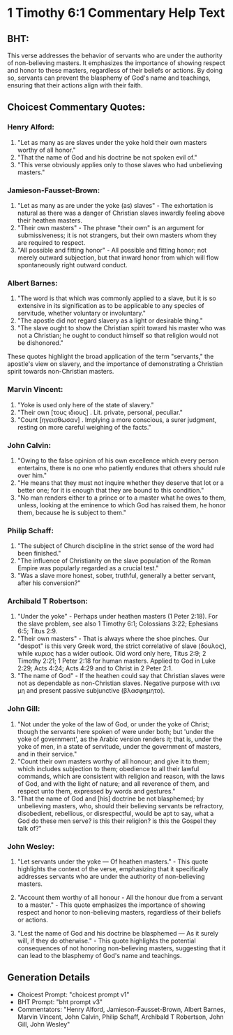 # 1 Timothy 6:1 Commentary Help Text

## BHT:
This verse addresses the behavior of servants who are under the authority of non-believing masters. It emphasizes the importance of showing respect and honor to these masters, regardless of their beliefs or actions. By doing so, servants can prevent the blasphemy of God's name and teachings, ensuring that their actions align with their faith.

## Choicest Commentary Quotes:
### Henry Alford:
1. "Let as many as are slaves under the yoke hold their own masters worthy of all honor." 
2. "That the name of God and his doctrine be not spoken evil of."
3. "This verse obviously applies only to those slaves who had unbelieving masters."

### Jamieson-Fausset-Brown:
1. "Let as many as are under the yoke (as) slaves" - The exhortation is natural as there was a danger of Christian slaves inwardly feeling above their heathen masters.
2. "Their own masters" - The phrase "their own" is an argument for submissiveness; it is not strangers, but their own masters whom they are required to respect.
3. "All possible and fitting honor" - All possible and fitting honor; not merely outward subjection, but that inward honor from which will flow spontaneously right outward conduct.

### Albert Barnes:
1. "The word is that which was commonly applied to a slave, but it is so extensive in its signification as to be applicable to any species of servitude, whether voluntary or involuntary."
2. "The apostle did not regard slavery as a light or desirable thing."
3. "The slave ought to show the Christian spirit toward his master who was not a Christian; he ought to conduct himself so that religion would not be dishonored."

These quotes highlight the broad application of the term "servants," the apostle's view on slavery, and the importance of demonstrating a Christian spirit towards non-Christian masters.

### Marvin Vincent:
1. "Yoke is used only here of the state of slavery."
2. "Their own [τους ιδιους] . Lit. private, personal, peculiar."
3. "Count [ηγεισθωσαν] . Implying a more conscious, a surer judgment, resting on more careful weighing of the facts."

### John Calvin:
1. "Owing to the false opinion of his own excellence which every person entertains, there is no one who patiently endures that others should rule over him." 
2. "He means that they must not inquire whether they deserve that lot or a better one; for it is enough that they are bound to this condition."
3. "No man renders either to a prince or to a master what he owes to them, unless, looking at the eminence to which God has raised them, he honor them, because he is subject to them."

### Philip Schaff:
1. "The subject of Church discipline in the strict sense of the word had been finished."
2. "The influence of Christianity on the slave population of the Roman Empire was popularly regarded as a crucial test."
3. "Was a slave more honest, sober, truthful, generally a better servant, after his conversion?"

### Archibald T Robertson:
1. "Under the yoke" - Perhaps under heathen masters (1 Peter 2:18). For the slave problem, see also 1 Timothy 6:1; Colossians 3:22; Ephesians 6:5; Titus 2:9.
2. "Their own masters" - That is always where the shoe pinches. Our "despot" is this very Greek word, the strict correlative of slave (δουλος), while κυριος has a wider outlook. Old word only here, Titus 2:9; 2 Timothy 2:21; 1 Peter 2:18 for human masters. Applied to God in Luke 2:29; Acts 4:24; Acts 4:29 and to Christ in 2 Peter 2:1.
3. "The name of God" - If the heathen could say that Christian slaves were not as dependable as non-Christian slaves. Negative purpose with ινα μη and present passive subjunctive (βλασφημητα).

### John Gill:
1. "Not under the yoke of the law of God, or under the yoke of Christ; though the servants here spoken of were under both; but 'under the yoke of government', as the Arabic version renders it; that is, under the yoke of men, in a state of servitude, under the government of masters, and in their service."
2. "Count their own masters worthy of all honour; and give it to them; which includes subjection to them; obedience to all their lawful commands, which are consistent with religion and reason, with the laws of God, and with the light of nature; and all reverence of them, and respect unto them, expressed by words and gestures."
3. "That the name of God and [his] doctrine be not blasphemed; by unbelieving masters, who, should their believing servants be refractory, disobedient, rebellious, or disrespectful, would be apt to say, what a God do these men serve? is this their religion? is this the Gospel they talk of?"

### John Wesley:
1. "Let servants under the yoke — Of heathen masters." - This quote highlights the context of the verse, emphasizing that it specifically addresses servants who are under the authority of non-believing masters.

2. "Account them worthy of all honour - All the honour due from a servant to a master." - This quote emphasizes the importance of showing respect and honor to non-believing masters, regardless of their beliefs or actions.

3. "Lest the name of God and his doctrine be blasphemed — As it surely will, if they do otherwise." - This quote highlights the potential consequences of not honoring non-believing masters, suggesting that it can lead to the blasphemy of God's name and teachings.


## Generation Details
- Choicest Prompt: "choicest prompt v1"
- BHT Prompt: "bht prompt v3"
- Commentators: "Henry Alford, Jamieson-Fausset-Brown, Albert Barnes, Marvin Vincent, John Calvin, Philip Schaff, Archibald T Robertson, John Gill, John Wesley"
